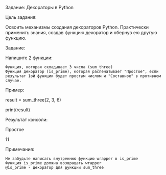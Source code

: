 Задание: Декораторы в Python

Цель задания:

Освоить механизмы создания декораторов Python.
Практически применить знания, создав функцию декоратор и обернув ею другую функцию.

Задание:

Напишите 2 функции:

    Функция, которая складывает 3 числа (sum_three)
    Функция декоратор (is_prime), которая распечатывает "Простое", если результат 1ой функции будет простым числом и "Составное" в противном случае.

Пример:

result = sum_three(2, 3, 6)

print(result)

Результат консоли:

Простое

11

Примечания:

    Не забудьте написать внутреннюю функцию wrapper в is_prime
    Функция is_prime должна возвращать wrapper
    @is_prime - декоратор для функции sum_three
